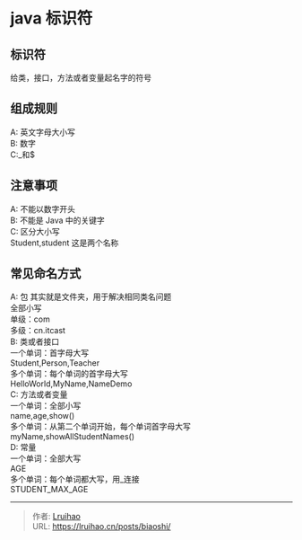 # java 标识符


## 标识符

给类，接口，方法或者变量起名字的符号

## 组成规则

A: 英文字母大小写  
B: 数字  
C:\_和$

## 注意事项

A: 不能以数字开头  
B: 不能是 Java 中的关键字  
C: 区分大小写  
 Student,student 这是两个名称

## 常见命名方式

A: 包 其实就是文件夹，用于解决相同类名问题  
 全部小写  
 单级：com  
 多级：cn.itcast  
B: 类或者接口  
 一个单词：首字母大写  
 Student,Person,Teacher  
 多个单词：每个单词的首字母大写  
 HelloWorld,MyName,NameDemo  
C: 方法或者变量  
 一个单词：全部小写  
 name,age,show()  
 多个单词：从第二个单词开始，每个单词首字母大写  
 myName,showAllStudentNames()  
D: 常量  
 一个单词：全部大写  
 AGE  
 多个单词：每个单词都大写，用\_连接  
 STUDENT_MAX_AGE


---

> 作者: [Lruihao](https://github.com/Lruihao)  
> URL: https://lruihao.cn/posts/biaoshi/  

